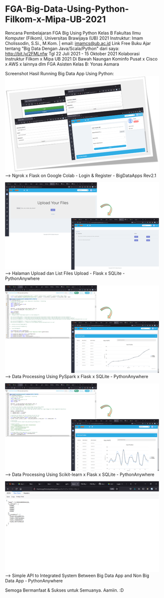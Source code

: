 # FGA-Big-Data-Using-Python-Filkom-x-Mipa-UB-2021
Rencana Pembelajaran FGA Big Using Python Kelas B
Fakultas Ilmu Komputer (Filkom), Universitas Brawijaya (UB) 2021
Instruktur: Imam Cholissodin, S.Si., M.Kom. | email: imamcs@ub.ac.id
Link Free Buku Ajar tentang "Big Data Dengan Java/Scala/Python" dari saya: http://bit.ly/2FMLnfw
Tgl 22 Juli 2021 - 15 Oktober 2021
Kolaborasi Instruktur Filkom x Mipa UB 2021
Di Bawah Naungan Kominfo Pusat x Cisco x AWS x lainnya dlm FGA
Asisten Kelas B: Yonas Asmara

Screenshot Hasil Running Big Data App Using Python:
![Ngrok x Flask on Google Colab - Login & Register - BigDataApps Rev2.1](https://github.com/imamcs19/FGA-Big-Data-Using-Python-Filkom-x-Mipa-UB-2021/blob/main/Ngrok%20x%20Flask%20on%20Google%20Colab%20-%20Login%20%26%20Register%20-%20BigDataApps%20Rev2.1.png)
--> Ngrok x Flask on Google Colab - Login & Register - BigDataApps Rev2.1

![Halaman Upload dan List Files Upload - Flask x SQLite - PythonAnywhere](https://github.com/imamcs19/FGA-Big-Data-Using-Python-Filkom-x-Mipa-UB-2021/blob/main/Halaman%20Upload%20dan%20List%20Files%20Upload%20-%20Flask%20x%20SQLite%20On%20PythonAnywhere.png)
--> Halaman Upload dan List Files Upload - Flask x SQLite - PythonAnywhere

![Data Processing Using PySpark x Flask x SQLite - PythonAnywhere](https://github.com/imamcs19/FGA-Big-Data-Using-Python-Filkom-x-Mipa-UB-2021/blob/main/Data%20Processing%20Using%20PySpark%20On%20PythonAnywhere.png)
--> Data Processing Using PySpark x Flask x SQLite - PythonAnywhere

![Data Processing Using Scikit-learn x Flask x SQLite - PythonAnywhere](https://github.com/imamcs19/FGA-Big-Data-Using-Python-Filkom-x-Mipa-UB-2021/blob/main/Data%20Processing%20Using%20Scikit-learn%20On%20PythonAnywhere.png)
--> Data Processing Using Scikit-learn x Flask x SQLite - PythonAnywhere

![Simple API to Integrated System Between Big Data App and Non Big Data App - PythonAnywhere](https://github.com/imamcs19/FGA-Big-Data-Using-Python-Filkom-x-Mipa-UB-2021/blob/main/Simple%20API%20to%20Integrated%20System%20Between%20Big%20Data%20App%20and%20Non%20Big%20Data%20App.png)
--> Simple API to Integrated System Between Big Data App and Non Big Data App - PythonAnywhere

Semoga Bermanfaat & Sukses untuk Semuanya. Aamiin. :D

